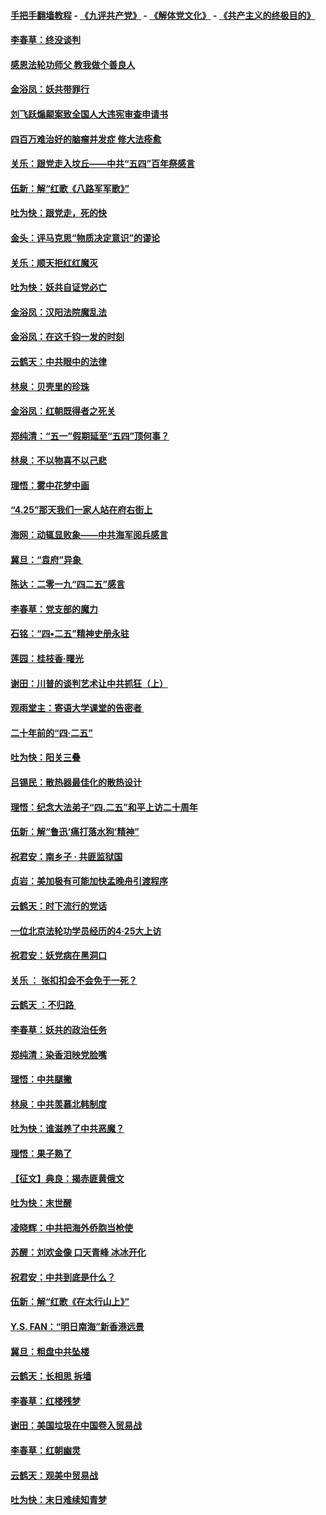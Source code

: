 #### [手把手翻墙教程](https://github.com/gfw-breaker/guides/wiki) -  [《九评共产党》](https://github.com/gfw-breaker/9ping.md?t=05071237) - [《解体党文化》](https://github.com/gfw-breaker/jtdwh.md?t=05071237) - [《共产主义的终极目的》](https://github.com/gfw-breaker/gczydzjmd.md?t=05071237)

#### [李春草：终没谈判](../pages/nsc993/n11238751.md?t=05071237) 

#### [感恩法轮功师父 教我做个善良人](../pages/nsc993/n11238180.md?t=05071237) 

#### [金浴凤：妖共带罪行](../pages/nsc993/n11238313.md?t=05071237) 

#### [刘飞跃煽颠案致全国人大违宪审查申请书](../pages/nsc993/n11238268.md?t=05071237) 

#### [四百万难治好的脑瘤并发症 修大法痊愈](../pages/nsc993/n11238020.md?t=05071237) 

#### [关乐：跟党走入坟丘——中共“五四”百年祭感言](../pages/nsc993/n11236150.md?t=05071237) 

#### [伍新：解“红歌《八路军军歌》”](../pages/nsc993/n11227702.md?t=05071237) 

#### [吐为快：跟党走，死的快](../pages/nsc993/n11227511.md?t=05071237) 

#### [金头：评马克思“物质决定意识”的谬论](../pages/nsc993/n11227161.md?t=05071237) 

#### [关乐：顺天拒红红魔灭](../pages/nsc993/n11225393.md?t=05071237) 

#### [吐为快：妖共自证党必亡](../pages/nsc993/n11223109.md?t=05071237) 

#### [金浴凤：汉阳法院魔乱法](../pages/nsc993/n11222083.md?t=05071237) 

#### [金浴凤：在这千钧一发的时刻](../pages/nsc993/n11222047.md?t=05071237) 

#### [云鹤天：中共眼中的法律](../pages/nsc993/n11221943.md?t=05071237) 

#### [林泉：贝壳里的珍珠](../pages/nsc993/n11217073.md?t=05071237) 

#### [金浴凤：红朝既得者之死关](../pages/nsc993/n11217063.md?t=05071237) 

#### [郑纯清：“五一”假期延至“五四”顶何事？](../pages/nsc993/n11217000.md?t=05071237) 

#### [林泉：不以物喜不以己悲](../pages/nsc993/n11216987.md?t=05071237) 

#### [理悟：雾中花梦中画](../pages/nsc993/n11213846.md?t=05071237) 

#### [“4.25”那天我们一家人站在府右街上](../pages/nsc993/n11210435.md?t=05071237) 

#### [海网：动辄显败象——中共海军阅兵感言](../pages/nsc993/n11212147.md?t=05071237) 

#### [冀旦：“袁府”异象 ](../pages/nsc993/n11211996.md?t=05071237) 

#### [陈达：二零一九“四二五”感言](../pages/nsc993/n11211971.md?t=05071237) 

#### [李春草：党支部的魔力](../pages/nsc993/n11211722.md?t=05071237) 

#### [石铭：“四•二五”精神史册永驻](../pages/nsc993/n11210585.md?t=05071237) 

#### [莲园：桂枝香‧曙光](../pages/nsc993/n11210371.md?t=05071237) 

#### [谢田：川普的谈判艺术让中共抓狂（上）](../pages/nsc993/n11209038.md?t=05071237) 

#### [观雨堂主：寄语大学课堂的告密者 ](../pages/nsc993/n11209062.md?t=05071237) 

#### [二十年前的“四·二五”](../pages/nsc993/n11207639.md?t=05071237) 

#### [吐为快：阳关三叠](../pages/nsc993/n11207152.md?t=05071237) 

#### [吕锡民：散热器最佳化的散热设计](../pages/nsc993/n11206294.md?t=05071237) 

#### [理悟：纪念大法弟子“四.二五”和平上访二十周年](../pages/nsc993/n11206269.md?t=05071237) 

#### [伍新：解“鲁迅‘痛打落水狗’精神”](../pages/nsc993/n11206208.md?t=05071237) 

#### [祝君安：南乡子 · 共匪监狱国](../pages/nsc993/n11203831.md?t=05071237) 

#### [贞岩：美加极有可能加快孟晚舟引渡程序](../pages/nsc993/n11203705.md?t=05071237) 

#### [云鹤天：时下流行的党话](../pages/nsc993/n11203254.md?t=05071237) 

#### [一位北京法轮功学员经历的4·25大上访](../pages/nsc993/n11203160.md?t=05071237) 

#### [祝君安：妖党病在黑洞口](../pages/nsc993/n11201449.md?t=05071237) 

#### [关乐 ： 张扣扣会不会免于一死？](../pages/nsc993/n11201363.md?t=05071237) 

#### [云鹤天 ：不归路 ](../pages/nsc993/n11201359.md?t=05071237) 

#### [李春草：妖共的政治任务](../pages/nsc993/n11199926.md?t=05071237) 

#### [郑纯清：染香泪映党脸嘴](../pages/nsc993/n11199911.md?t=05071237) 

#### [理悟：中共腿撇](../pages/nsc993/n11199727.md?t=05071237) 

#### [林泉：中共羡慕北韩制度](../pages/nsc993/n11199776.md?t=05071237) 

#### [吐为快：谁滋养了中共恶魔？](../pages/nsc993/n11199706.md?t=05071237) 

#### [理悟：果子熟了](../pages/nsc993/n11196774.md?t=05071237) 

#### [【征文】典良：揭赤匪黄俄文](../pages/nsc993/n11195773.md?t=05071237) 

#### [吐为快：末世醒](../pages/nsc993/n11196757.md?t=05071237) 

#### [凌晓辉：中共把海外侨胞当枪使](../pages/nsc993/n11195270.md?t=05071237) 

#### [苏醒：刘欢金像 口天青峰 冰冰开化](../pages/nsc993/n11194046.md?t=05071237) 

#### [祝君安：中共到底是什么？](../pages/nsc993/n11193828.md?t=05071237) 

#### [伍新：解“红歌《在太行山上》”](../pages/nsc993/n11193680.md?t=05071237) 

#### [Y.S. FAN：“明日南海”新香港远景](../pages/nsc993/n11189809.md?t=05071237) 

#### [冀旦：粗盘中共坠楼](../pages/nsc993/n11188872.md?t=05071237) 

#### [云鹤天：长相思 拆墙](../pages/nsc993/n11187494.md?t=05071237) 

#### [李春草：红楼残梦](../pages/nsc993/n11187468.md?t=05071237) 

#### [谢田：美国垃圾在中国卷入贸易战](../pages/nsc993/n11184083.md?t=05071237) 

#### [李春草：红朝幽灵](../pages/nsc993/n11186717.md?t=05071237) 

#### [云鹤天：观美中贸易战](../pages/nsc993/n11184252.md?t=05071237) 

#### [吐为快：末日难续知青梦](../pages/nsc993/n11183957.md?t=05071237) 


